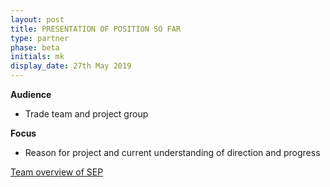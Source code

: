 ```yaml
---
layout: post
title: PRESENTATION OF POSITION SO FAR
type: partner
phase: beta
initials: mk
display_date: 27th May 2019
---
```



**Audience**
- Trade team and project group

**Focus**
- Reason for project and current understanding of direction and progress


[Team overview of SEP](../files/SEP_2019_May_Ambition.pdf)
